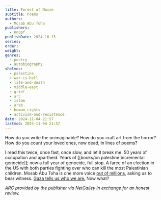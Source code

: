 ```yaml
---
title: Forest of Noise
subtitle: Poems
authors:
  - Mosab Abu Toha
publishers:
  - Knopf
publishDate: 2024-10-15
series: 
order: 
weight: 
genres:
  - poetry
  - autobiography
shelves:
  - palestine
  - war-is-hell
  - life-and-death
  - middle-east
  - grief
  - arc
  - islam
  - arab
  - human-rights
  - activism-and-resistence
date: 2024-11-04 21:57
lastmod: 2024-11-04 21:57
---
```

How do you write the unimaginable? How do you craft art from the horror? How do you count your loved ones, now dead, in lines of poems? 

I read this twice, once fast, once slow, and let it break me. 50 years of occupation and apartheid. Years of [[books/on palestine|incremental genocide]]; now a full year of genocide, full stop. A farce of an election in the US with both parties fighting over who can kill the most Palestinian children. Mosab Abu Toha is one more voice [out of millions](https://www.medialens.org/2024/everyone-in-gaza-is-sick-injured-or-both-israels-2-1-million-victims/), asking us to bear witness. [Gaza tells us who we are.](https://caitlinjohnstone.com.au/2024/11/05/gaza-tells-us-who-we-are/) Now what?

*ARC provided by the publisher via NetGalley in exchange for an honest review.*